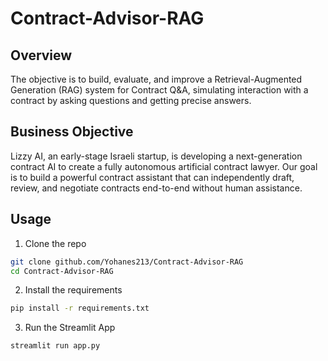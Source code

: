 # Contract-Advisor-RAG

## Overview

The objective is to build, evaluate, and improve a Retrieval-Augmented Generation (RAG) system for Contract Q&A, simulating interaction with a contract by asking questions and getting precise answers.

## Business Objective

Lizzy AI, an early-stage Israeli startup, is developing a next-generation contract AI to create a fully autonomous artificial contract lawyer. Our goal is to build a powerful contract assistant that can independently draft, review, and negotiate contracts end-to-end without human assistance.

## Usage
1. Clone the repo

```bash
git clone github.com/Yohanes213/Contract-Advisor-RAG
cd Contract-Advisor-RAG
```
2. Install the requirements
   
```bash
pip install -r requirements.txt
```

3. Run the Streamlit App

``` bash
streamlit run app.py
```


